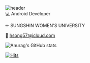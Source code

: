![header](https://capsule-render.vercel.app/api?type=waving&color=auto&height=200&section=header&text=hyooosong,%20✨&fontSize=50)  
💻 Android Developer  
   
✏ SUNGSHIN WOMEN'S UNIVERSITY   
  
💌 hsong57@icloud.com    

   
    
![Anurag's GitHub stats](https://github-readme-stats.vercel.app/api?username=hyooosong&show_icons=true&hide=stars,contribs)   

[![Hits](https://hits.seeyoufarm.com/api/count/incr/badge.svg?url=https%3A%2F%2Fgithub.com%2Fhyooosong&count_bg=%23F3AA43&title_bg=%23555555&icon=github.svg&icon_color=%23E7E7E7&title=hits&edge_flat=false)](https://hits.seeyoufarm.com)
  
  
  
